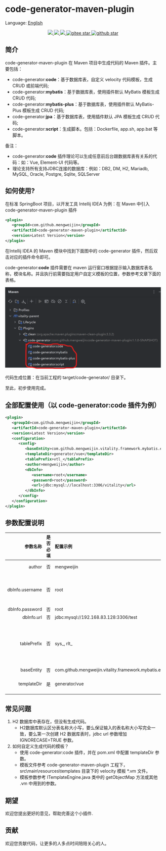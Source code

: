 # code-generator-maven-plugin

Language: [English](README.md)

<p align="center">	
	<a target="_blank" href="https://search.maven.org/search?q=g:%22com.github.mengweijin%22%20AND%20a:%22code-generator-maven-plugin%22">
		<img src="https://img.shields.io/maven-central/v/com.github.mengweijin/code-generator-maven-plugin" />
	</a>
	<a target="_blank" href="https://github.com/mengweijin/code-generator-maven-plugin/blob/master/LICENSE">
		<img src="https://img.shields.io/badge/license-Apache2.0-blue.svg" />
	</a>
	<a target="_blank" href="https://www.oracle.com/technetwork/java/javase/downloads/index.html">
		<img src="https://img.shields.io/badge/JDK-8+-green.svg" />
	</a>
	<a target="_blank" href="https://gitee.com/mengweijin/code-generator-maven-plugin/stargazers">
		<img src="https://gitee.com/mengweijin/code-generator-maven-plugin/badge/star.svg?theme=dark" alt='gitee star'/>
	</a>
	<a target="_blank" href='https://github.com/mengweijin/code-generator-maven-plugin'>
		<img src="https://img.shields.io/github/stars/mengweijin/code-generator-maven-plugin.svg?style=social" alt="github star"/>
	</a>
</p>

## 简介
code-generator-maven-plugin 在 Maven 项目中生成代码的 Maven 插件。主要包括：
- code-generator:**code**：基于数据库表，自定义 velocity 代码模板，生成 CRUD 或前端代码;
- code-generator:**mybatis**：基于数据库表，使用插件默认 MyBatis 模板生成 CRUD 代码;
- code-generator:**mybatis-plus**：基于数据库表，使用插件默认 MyBatis-Plus 模板生成 CRUD 代码;
- code-generator:**jpa**：基于数据库表，使用插件默认 JPA 模板生成 CRUD 代码;
- code-generator:**script**：生成脚本。包括：Dockerfile, app.sh, app.bat 等脚本。

备注：
- code-generator:**code** 插件理论可以生成任意前后台跟数据库表有关系的代码：如：Vue, Element-UI 代码等。
- 理论支持所有支持JDBC连接的数据库：例如：DB2, DM, H2, Mariadb, MySQL, Oracle, Postgre, Sqlite, SQLServer

## 如何使用?

在标准 SpringBoot 项目，以开发工具 Intellij IDEA 为例：在 Maven 中引入 code-generator-maven-plugin 插件
~~~~xml
<plugin>
   <groupId>com.github.mengweijin</groupId>
   <artifactId>code-generator-maven-plugin</artifactId>
   <version>Latest Version</version>
</plugin>
~~~~ 

在Intellij IDEA 的 Maven 模块中找到下面图中的 code-generator 插件，然后双击对应的插件命令即可。

code-generator:**code** 插件需要在 maven 运行窗口根据提示输入数据库表名称，模块名称。并且执行前需要指定用户自定义模板的位置，参数参考文章下面的表格。

![image](docs/image/code-generator-maven-plugin.png)

代码生成位置：在当前工程的 target/code-generator/ 目录下。

至此，初步使用完成。

## 全部配置使用（以 code-generator:code 插件为例）
~~~~xml
<plugin>
   <groupId>com.github.mengweijin</groupId>
   <artifactId>code-generator-maven-plugin</artifactId>
   <version>Latest Version</version>
   <configuration>
      <config>
         <baseEntity>com.github.mengweijin.vitality.framework.mybatis.entity.BaseEntity</baseEntity>
         <templateDir>generator/vue</templateDir> 
         <tablePrefix>vtl_</tablePrefix>
         <author>mengweijin</author>
         <dbInfo>
            <username>root</username>
            <password>root</password>
            <url>jdbc:mysql://localhost:3306/vitality</url>
         </dbInfo>
      </config>
   </configuration>
</plugin>
~~~~

## 参数配置说明
|            参数名称 | 是否必填 | 配置示例                                                               | 说明                                                                                                                      |
|----------------:|:-----|:-------------------------------------------------------------------|:------------------------------------------------------------------------------------------------------------------------|
|          author | 否    | mengweijin                                                         | 类注释上面@author的值。 默认：取当前电脑的用户名                                                                                            |
| dbInfo.username | 否    | root                                                               | 数据库连接信息。如果是标准的SpringBoot工程，可以省略，会自动读取application.yml/yaml/properties文件。                                                 |
| dbInfo.password | 否    | root                                                               | 同上                                                                                                                      |
|      dbInfo.url | 否    | jdbc:mysql://192.168.83.128:3306/test                              | 同上。                                                                                                                     |
|     tablePrefix | 否    | sys_, rlt_                                                         | 要生成代码对应的数据库表名称的前缀。配置后，生成的entity类就不会带有表前缀了。如：User, UserRole。如果不配置，生成的entity类就会带有表前缀。如：SysUser, RltUserRole。多个表名称前缀使用逗号分隔 |
|      baseEntity | 否    | com.github.mengweijin.vitality.framework.mybatis.entity.BaseEntity | 生成的entity类继承的父类                                                                                                         |
|     templateDir | 是    | generator/vue                                                      | 仅 code-generator:code 插件参数，用户自定义模板相对于项目根目录的位置。                                                                          |

## 常见问题
1. H2 数据库中表存在，但没有生成代码。
   * H2数据库默认区分表名称大小写，要么保证输入的表名称大小写完全一致，要么第一次创建 H2 数据库表时，jdbc url 参数增加 IGNORECASE=TRUE 参数。
2. 如何自定义生成代码的模板？
    * 使用 code-generator:code 插件，并在 pom.xml 中配置 templateDir 参数。
    * 模板文件参考 code-generator-maven-plugin 工程下，src\main\resources\templates 目录下的 velocity 模板 *.vm 文件。
    * 模板参数参考 ITemplateEngine.java 类中的 getObjectMap 方法或其他 .vm 中用到的参数。

## 期望
欢迎您提出更好的意见，帮助完善这个小插件.
## 贡献
欢迎您贡献代码，让更多的人多点时间陪陪关心的人。